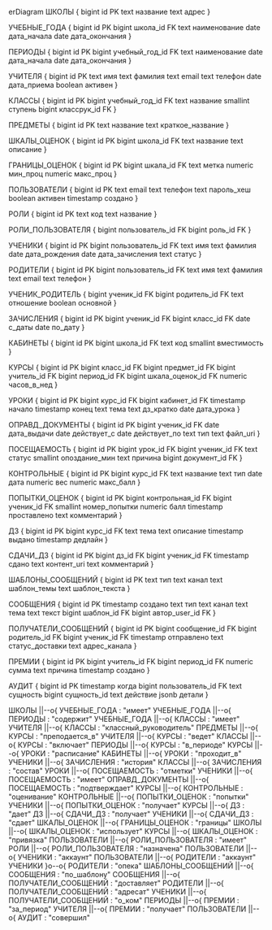 erDiagram
  ШКОЛЫ {
    bigint id PK
    text название
    text адрес
  }

  УЧЕБНЫЕ_ГОДА {
    bigint id PK
    bigint школа_id FK
    text наименование
    date дата_начала
    date дата_окончания
  }

  ПЕРИОДЫ {
    bigint id PK
    bigint учебный_год_id FK
    text наименование
    date дата_начала
    date дата_окончания
  }

  УЧИТЕЛЯ {
    bigint id PK
    text имя
    text фамилия
    text email
    text телефон
    date дата_приема
    boolean активен
  }

  КЛАССЫ {
    bigint id PK
    bigint учебный_год_id FK
    text название
    smallint ступень
    bigint классрук_id FK
  }

  ПРЕДМЕТЫ {
    bigint id PK
    text название
    text краткое_название
  }

  ШКАЛЫ_ОЦЕНОК {
    bigint id PK
    bigint школа_id FK
    text название
    text описание
  }

  ГРАНИЦЫ_ОЦЕНОК {
    bigint id PK
    bigint шкала_id FK
    text метка
    numeric мин_проц
    numeric макс_проц
  }

  ПОЛЬЗОВАТЕЛИ {
    bigint id PK
    text email
    text телефон
    text пароль_хеш
    boolean активен
    timestamp создано
  }

  РОЛИ {
    bigint id PK
    text код
    text название
  }

  РОЛИ_ПОЛЬЗОВАТЕЛЯ {
    bigint пользователь_id FK
    bigint роль_id FK
  }

  УЧЕНИКИ {
    bigint id PK
    bigint пользователь_id FK
    text имя
    text фамилия
    date дата_рождения
    date дата_зачисления
    text статус
  }

  РОДИТЕЛИ {
    bigint id PK
    bigint пользователь_id FK
    text имя
    text фамилия
    text email
    text телефон
  }

  УЧЕНИК_РОДИТЕЛЬ {
    bigint ученик_id FK
    bigint родитель_id FK
    text отношение
    boolean основной
  }

  ЗАЧИСЛЕНИЯ {
    bigint id PK
    bigint ученик_id FK
    bigint класс_id FK
    date с_даты
    date по_дату
  }

  КАБИНЕТЫ {
    bigint id PK
    bigint школа_id FK
    text код
    smallint вместимость
  }

  КУРСЫ {
    bigint id PK
    bigint класс_id FK
    bigint предмет_id FK
    bigint учитель_id FK
    bigint период_id FK
    bigint шкала_оценок_id FK
    numeric часов_в_нед
  }

  УРОКИ {
    bigint id PK
    bigint курс_id FK
    bigint кабинет_id FK
    timestamp начало
    timestamp конец
    text тема
    text дз_кратко
    date дата_урока
  }

  ОПРАВД_ДОКУМЕНТЫ {
    bigint id PK
    bigint ученик_id FK
    date дата_выдачи
    date действует_с
    date действует_по
    text тип
    text файл_uri
  }

  ПОСЕЩАЕМОСТЬ {
    bigint id PK
    bigint урок_id FK
    bigint ученик_id FK
    text статус
    smallint опоздание_мин
    text причина
    bigint документ_id FK
  }

  КОНТРОЛЬНЫЕ {
    bigint id PK
    bigint курс_id FK
    text название
    text тип
    date дата
    numeric вес
    numeric макс_балл
  }

  ПОПЫТКИ_ОЦЕНОК {
    bigint id PK
    bigint контрольная_id FK
    bigint ученик_id FK
    smallint номер_попытки
    numeric балл
    timestamp проставлено
    text комментарий
  }

  ДЗ {
    bigint id PK
    bigint курс_id FK
    text тема
    text описание
    timestamp выдано
    timestamp дедлайн
  }

  СДАЧИ_ДЗ {
    bigint id PK
    bigint дз_id FK
    bigint ученик_id FK
    timestamp сдано
    text контент_uri
    text комментарий
  }

  ШАБЛОНЫ_СООБЩЕНИЙ {
    bigint id PK
    text тип
    text канал
    text шаблон_темы
    text шаблон_текста
  }

  СООБЩЕНИЯ {
    bigint id PK
    timestamp создано
    text тип
    text канал
    text тема
    text текст
    bigint шаблон_id FK
    bigint автор_user_id FK
  }

  ПОЛУЧАТЕЛИ_СООБЩЕНИЙ {
    bigint id PK
    bigint сообщение_id FK
    bigint родитель_id FK
    bigint ученик_id FK
    timestamp отправлено
    text статус_доставки
    text адрес_канала
  }

  ПРЕМИИ {
    bigint id PK
    bigint учитель_id FK
    bigint период_id FK
    numeric сумма
    text причина
    timestamp создано
  }

  АУДИТ {
    bigint id PK
    timestamp когда
    bigint пользователь_id FK
    text сущность
    bigint сущность_id
    text действие
    jsonb детали
  }

  ШКОЛЫ ||--o{ УЧЕБНЫЕ_ГОДА : "имеет"
  УЧЕБНЫЕ_ГОДА ||--o{ ПЕРИОДЫ : "содержит"
  УЧЕБНЫЕ_ГОДА ||--o{ КЛАССЫ : "имеет"
  УЧИТЕЛЯ ||--o{ КЛАССЫ : "классный_руководитель"
  ПРЕДМЕТЫ ||--o{ КУРСЫ : "преподается_в"
  УЧИТЕЛЯ ||--o{ КУРСЫ : "ведет"
  КЛАССЫ ||--o{ КУРСЫ : "включает"
  ПЕРИОДЫ ||--o{ КУРСЫ : "в_периоде"
  КУРСЫ ||--o{ УРОКИ : "расписание"
  КАБИНЕТЫ ||--o{ УРОКИ : "проходит_в"
  УЧЕНИКИ ||--o{ ЗАЧИСЛЕНИЯ : "история"
  КЛАССЫ ||--o{ ЗАЧИСЛЕНИЯ : "состав"
  УРОКИ ||--o{ ПОСЕЩАЕМОСТЬ : "отметки"
  УЧЕНИКИ ||--o{ ПОСЕЩАЕМОСТЬ : "имеет"
  ОПРАВД_ДОКУМЕНТЫ ||--o{ ПОСЕЩАЕМОСТЬ : "подтверждает"
  КУРСЫ ||--o{ КОНТРОЛЬНЫЕ : "оценивание"
  КОНТРОЛЬНЫЕ ||--o{ ПОПЫТКИ_ОЦЕНОК : "попытки"
  УЧЕНИКИ ||--o{ ПОПЫТКИ_ОЦЕНОК : "получает"
  КУРСЫ ||--o{ ДЗ : "дает"
  ДЗ ||--o{ СДАЧИ_ДЗ : "получает"
  УЧЕНИКИ ||--o{ СДАЧИ_ДЗ : "сдает"
  ШКАЛЫ_ОЦЕНОК ||--o{ ГРАНИЦЫ_ОЦЕНОК : "границы"
  ШКОЛЫ ||--o{ ШКАЛЫ_ОЦЕНОК : "использует"
  КУРСЫ ||--o{ ШКАЛЫ_ОЦЕНОК : "привязка"
  ПОЛЬЗОВАТЕЛИ ||--o{ РОЛИ_ПОЛЬЗОВАТЕЛЯ : "имеет"
  РОЛИ ||--o{ РОЛИ_ПОЛЬЗОВАТЕЛЯ : "назначена"
  ПОЛЬЗОВАТЕЛИ ||--o{ УЧЕНИКИ : "аккаунт"
  ПОЛЬЗОВАТЕЛИ ||--o{ РОДИТЕЛИ : "аккаунт"
  УЧЕНИКИ }o--o{ РОДИТЕЛИ : "опека"
  ШАБЛОНЫ_СООБЩЕНИЙ ||--o{ СООБЩЕНИЯ : "по_шаблону"
  СООБЩЕНИЯ ||--o{ ПОЛУЧАТЕЛИ_СООБЩЕНИЙ : "доставляет"
  РОДИТЕЛИ ||--o{ ПОЛУЧАТЕЛИ_СООБЩЕНИЙ : "адресат"
  УЧЕНИКИ ||--o{ ПОЛУЧАТЕЛИ_СООБЩЕНИЙ : "о_ком"
  ПЕРИОДЫ ||--o{ ПРЕМИИ : "за_период"
  УЧИТЕЛЯ ||--o{ ПРЕМИИ : "получает"
  ПОЛЬЗОВАТЕЛИ ||--o{ АУДИТ : "совершил"

